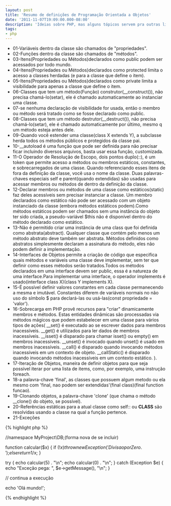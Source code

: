 ```yaml
---
layout: post
title: 'Resumo de definições de Programação Orientada a Objetos'
date: '2011-11-07T19:09:00.000-08:00'
description: 'Ideias sobre PHP, mas alguns tópicos servem pra outras linguagens.'
tags:
- php
---
```


+ 01-Variáveis ​​dentro da classe são chamados de "propriedades".
+ 02-Funções ​​dentro da classe são chamados de "métodos".
+ 03-Itens(Propriedades ou Métodos)declarados como public podem ser acessados por todo mundo. 
+ 04-Itens(Propriedades ou Métodos)declarados como protected limita o acesso a classes herdadas (e para a classe que define o item). 
+ 05-Itens(Propriedades ou Métodos)declarados como private limita a visibilidade para apenas a classe que define o item. 
+ 06-Classes que tem um método(Função) construtor(__construct()), não precisa chamá-lo(setar), ele é chamado automaticamente ao instanciar uma classe.
+ 07-se nenhuma declaração de visibilidade for usada, então o membro ou método será tratado como se fosse declarado como public.
+ 08-Classes que tem um método destrutor(__destruct()), não precisa chamá-lo(setar), ele é chamado automaticamente por último, mesmo q um método esteja antes dele.
+ 09-Quando você estender uma classe(class X extends Y), a subclasse herda todos os métodos públicos e protegidos da classe pai.
+ 10-__autoload é uma função que pode ser definida para não precisar ficar incluindo diversos arquivos, basta usar essa função, customizada.
+ 11-O Operador de Resolução de Escopo, dois pontos duplo(::), é um token que permite acesso a métodos ou membros estáticos, constantes, e sobrecarregados de uma classe. 
Quando referenciando esses itens de fora da definição da classe, você usa o nome da classe. Duas palavras-chaves especiais self e parent(quando extendidas) são usadas para acessar membros ou métodos de dentro da definição da classe. 
+ 12-Declarar membros ou métodos de uma classe como estáticos(static) faz deles acessíveis sem precisar instanciar a classe. Um membro declarados como estático não pode ser acessado com um objeto instanciado da classe (embora métodos estáticos podem).Como métodos estáticos podem ser chamados sem uma instância do objeto ter sido criada, a pseudo-variável $this não é disponível dentro do método declarado como estático.
+ 13-Não é permitido criar uma instância de uma class que foi definida como abstrata(abstract). Qualquer classe que contém pelo menos um método abstrato deve também ser abstrata. Métodos definidos como abstratos simplesmente declaram a assinatura do método, eles não podem definir a implementação. 
+ 14-Interfaces de Objetos permite a criação de código que especifica quais métodos e variáveis uma classe deve implementar, sem ter que definir como esses métodos serão tratados.Todos os métodos declarados em uma interface devem ser public, essa é a natureza de uma interface.Para implementar uma interface, o operador implements é usado(interface class X)(class Y implements X).
+ 15-É possível definir valores constantes em cada classe permanecendo a mesma e imutável. Constantes diferem de variáveis normais no não uso do símbolo $ para declará-las ou usá-las(const propriedade = 'valor'). 
+ 16-Sobrecarga em PHP provê recursos para "criar" dinamicamente membros e métodos. Estas entidades dinâmicas são processadas via métodos mágicos que podem estabelecer em uma classe para vários tipos de ações( __set() é executado ao se escrever dados para membros inacessíveis. __get() é utilizados para ler dados de membros inacessíveis.
 __isset() é disparado para chamar isset() ou empty() em membros inacessíveis. __unset() é invocado quando unset() é usado em membros inacessíveis.  __call() é disparado quando invocando métodos inacessíveis em um contexto de objeto. __callStatic() é disparado quando invocando métodos inacessíveis em um contexto estático. ).
+ 17-Iteração de Objetos, maneira de definir objetos para que seja possível iterar por uma lista de items, como, por exemplo, uma instrução foreach.
+ 18-a palavra-chave 'final', as classes que possuem algum metodo ou ela mesmo com 'final, nao podem ser extendidas'(final class)(final function funcao).
+ 19-Clonando objetos, a palavra-chave 'clone' (que chama o método __clone() do objeto, se possível).
+ 20-Referências estáticas para a atual classe como self:: ou __CLASS__ são resolvidas usando a classe na qual a função pertence.
+ 21-Exceções

{% highlight php %}

//namespace MyProject\DB;(forma nova de se incluir)

function calcular($x) {
    if (!$x) {
        throw new Exception('Divisao por Zero.');
    }
    else return 1/$x;
}

try {
    echo calcular(5) . "\n";
    echo calcular(0) . "\n";
} catch (Exception $e) {
  echo "Exceção pega: ",  $e->getMessage(), "\n";
}

// continua a execução

echo 'Olá mundo!';

{% endhighlight %}

<script async src="https://pagead2.googlesyndication.com/pagead/js/adsbygoogle.js"></script>

<!-- Informat -->
<ins class="adsbygoogle"
 style="display:block"
 data-ad-client="ca-pub-2838251107855362"
 data-ad-slot="2327980059"
 data-ad-format="auto"
 data-full-width-responsive="true"></ins>

<script>
(adsbygoogle = window.adsbygoogle || []).push({});
</script>

